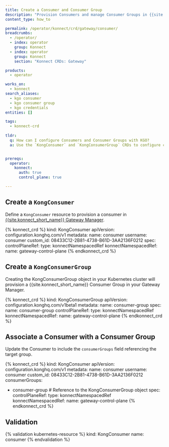 ```yaml
---
title: Create a Consumer and Consumer Group
description: "Provision Consumers and manage Consumer Groups in {{site.konnect_short_name}} using Kubernetes CRDs."
content_type: how_to

permalink: /operator/konnect/crd/gateway/consumer/
breadcrumbs:
  - /operator/
  - index: operator
    group: Konnect
  - index: operator
    group: Konnect
    section: "Konnect CRDs: Gateway"

products:
  - operator

works_on:
  - konnect
search_aliases: 
  - kgo consumer
  - kgo consumer group
  - kgo credentials
entities: []

tags:
  - konnect-crd
 
tldr:
  q: How can I configure Consumers and Consumer Groups with KGO?
  a: Use the `KongConsumer` and `KongConsumerGroup` CRDs to configure consumers and groups in Konnect Gateway Manager through your Kubernetes cluster.


prereqs:
  operator:
    konnect:
      auth: true
      control_plane: true

---
```


## Create a `KongConsumer`

Define a `KongConsumer` resource to provision a consumer in [{{site.konnect_short_name}} Gateway Manager](/gateway-manager/).

<!-- vale off -->
{% konnect_crd %}
kind: KongConsumer
apiVersion: configuration.konghq.com/v1
metadata:
  name: consumer
username: consumer
custom_id: 08433C12-2B81-4738-B61D-3AA2136F0212
spec:
  controlPlaneRef:
    type: konnectNamespacedRef
    konnectNamespacedRef:
      name: gateway-control-plane
{% endkonnect_crd %}
<!-- vale on -->


## Create a `KongConsumerGroup`

Creating the KongConsumerGroup object in your Kubernetes cluster will provision a {{site.konnect_short_name}} Consumer Group in your Gateway Manager.

<!-- vale off -->
{% konnect_crd %}
kind: KongConsumerGroup
apiVersion: configuration.konghq.com/v1beta1
metadata:
  name: consumer-group
spec:
  name: consumer-group
  controlPlaneRef:
    type: konnectNamespacedRef
    konnectNamespacedRef:
      name: gateway-control-plane
{% endkonnect_crd %}
<!-- vale on -->


## Associate a Consumer with a Consumer Group

Update the Consumer to include the `consumerGroups` field referencing the target group.

<!-- vale off -->
{% konnect_crd %}
kind: KongConsumer
apiVersion: configuration.konghq.com/v1
metadata:
  name: consumer
username: consumer
custom_id: 08433C12-2B81-4738-B61D-3AA2136F0212 
consumerGroups:
  - consumer-group # Reference to the KongConsumerGroup object
spec:
  controlPlaneRef:
    type: konnectNamespacedRef
    konnectNamespacedRef:
      name: gateway-control-plane
{% endkonnect_crd %}
<!-- vale on -->



## Validation

<!-- vale off -->
{% validation kubernetes-resource %}
kind: KongConsumer
name: consumer
{% endvalidation %}
<!-- vale on -->